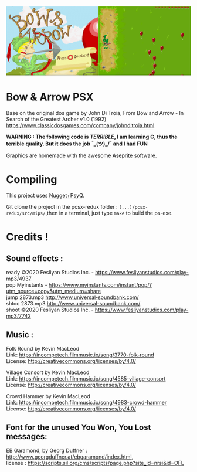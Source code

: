![Behold the great remake nobody's been waiting for !](preview.png)

# Bow & Arrow PSX

Base on the original dos game by John Di Troia, From Bow and Arrow - In Search of the Greatest Archer v1.0 (1992)
https://www.classicdosgames.com/company/johnditroia.html

**WARNING : The following code is *TERRIBLE*, I am learning C, thus the terrible quality. But it does the job ¯\_(ツ)_/¯ and I had FUN**

Graphics are homemade with the awesome [Aseprite](https://github.com/aseprite/aseprite/) software.

# Compiling

This project uses [Nugget+PsyQ](https://github.com/ABelliqueux/nolibgs_hello_worlds#setting-up-the-sdk--modern-gcc--psyq-aka-nuggetpsyq).

Git clone the project in the pcsx-redux folder : `(...)/pcsx-redux/src/mips/`,then in a terminal, just type `make` to build the ps-exe.

# Credits !

## Sound effects :

ready       ©2020 Fesliyan Studios Inc. - https://www.fesliyanstudios.com/play-mp3/4937  
pop         Myinstants - https://www.myinstants.com/instant/pop/?utm_source=copy&utm_medium=share  
jump        2873.mp3 http://www.universal-soundbank.com/  
shtoc        2873.mp3 http://www.universal-soundbank.com/  
shoot       ©2020 Fesliyan Studios Inc. - https://www.fesliyanstudios.com/play-mp3/7742  

## Music :

Folk Round by Kevin MacLeod  
Link: https://incompetech.filmmusic.io/song/3770-folk-round  
License: http://creativecommons.org/licenses/by/4.0/  

Village Consort by Kevin MacLeod  
Link: https://incompetech.filmmusic.io/song/4585-village-consort  
License: http://creativecommons.org/licenses/by/4.0/  

Crowd Hammer by Kevin MacLeod  
Link: https://incompetech.filmmusic.io/song/4983-crowd-hammer  
License: http://creativecommons.org/licenses/by/4.0/  

## Font for the unused You Won, You Lost messages:

EB Garamond, by Georg Duffner : http://www.georgduffner.at/ebgaramond/index.html,   
license : https://scripts.sil.org/cms/scripts/page.php?site_id=nrsi&id=OFL
